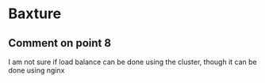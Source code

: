# Baxture

## Comment on point 8

I am not sure if load balance can be done using the cluster, though it can be done using nginx